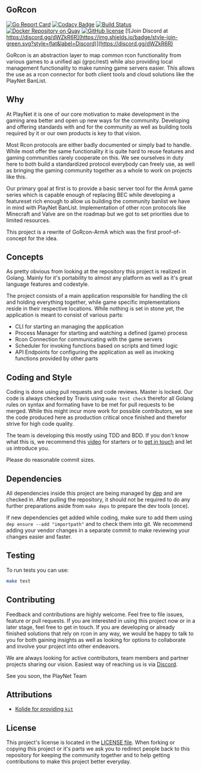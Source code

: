 ## GoRcon
[![Go Report Card](https://goreportcard.com/badge/github.com/playnet-public/gorcon)](https://goreportcard.com/report/github.com/playnet-public/gorcon)
[![Codacy Badge](https://api.codacy.com/project/badge/Grade/513590eff4e54095a25b66bf65bd1323)](https://www.codacy.com/app/playnet/gorcon?utm_source=github.com&amp;utm_medium=referral&amp;utm_content=playnet-public/gorcon&amp;utm_campaign=Badge_Grade)
[![Build Status](https://travis-ci.org/playnet-public/gorcon.svg?branch=master)](https://travis-ci.org/playnet-public/gorcon)
[![Docker Repository on Quay](https://quay.io/repository/playnet/gorcon/status "Docker Repository on Quay")](https://quay.io/repository/playnet/gorcon)
[![GitHub license](https://img.shields.io/badge/license-AGPL-blue.svg)](https://raw.githubusercontent.com/playnet-public/gorcon/master/LICENSE)
[![Join Discord at https://discord.gg/dWZkR6R](https://img.shields.io/badge/style-join-green.svg?style=flat&label=Discord)](https://discord.gg/dWZkR6R)

GoRcon is an abstraction layer to map common rcon functionality from various games to a unified api (grpc/rest) while also providing local management functionality to make running game servers easier.
This allows the use as a rcon connector for both client tools and cloud solutions like the PlayNet BanList.

## Why

At PlayNet it is one of our core motivation to make development in the gaming area better and open up new ways for the community.
Developing and offering standards with and for the community as well as building tools required by it or our own products is key to that vision.

Most Rcon protocols are either badly documented or simply bad to handle. While most offer the same functionality it is quite hard to reuse features and gaming communities rarely cooperate on this.
We see ourselves in duty here to both build a standardized protocol everybody can freely use, as well as bringing the gaming community together as a whole to work on projects like this.

Our primary goal at first is to provide a basic server tool for the ArmA game series which is capable enough of replacing BEC while developing a featureset rich enough to allow us building the community banlist we have in mind with PlayNet BanList.
Implementation of other rcon protocols like Minecraft and Valve are on the roadmap but we got to set priorities due to limited resources.

This project is a rewrite of GoRcon-ArmA which was the first proof-of-concept for the idea.

## Concepts

As pretty obvious from looking at the repository this project is realized in Golang. Mainly for it's portability to almost any platform as well as it's great language features and codestyle.

The project consists of a main application responsible for handling the cli and holding everything together, while game specific implementations reside in their respective locations.
While nothing is set in stone yet, the application is meant to consist of various parts:
* CLI for starting an managing the application
* Process Manager for starting and watching a defined (game) process
* Rcon Connection for communicating with the game servers
* Scheduler for invoking functions based on scripts and timed logic
* API Endpoints for configuring the application as well as invoking functions provided by other parts

## Coding and Style

Coding is done using pull requests and code reviews. Master is locked.
Our code is always checked by Travis using `make test check` therefor all Golang rules on syntax and formating have to be met for pull requests to be merged.
While this might incur more work for possible contributors, we see the code produced here as production critical once finished and therefor strive for high code quality.

The team is developing this mostly using TDD and BDD. If you don't know what this is, we recommend this [video](https://www.youtube.com/watch?v=uFXfTXSSt4I) for starters or to [get in touch](https://discord.gg/dWZkR6R) and let us introduce you.

Please do reasonable commit sizes.

## Dependencies
All dependencies inside this project are being managed by [dep](https://github.com/golang/dep) and are checked in.
After pulling the repository, it should not be required to do any further preparations aside from `make deps` to prepare the dev tools (once).

If new dependencies get added while coding, make sure to add them using `dep ensure --add "importpath"` and to check them into git.
We recommend adding your vendor changes in a separate commit to make reviewing your changes easier and faster.

## Testing
To run tests you can use:
```bash
make test
```

## Contributing

Feedback and contributions are highly welcome. Feel free to file issues, feature or pull requests.
If you are interested in using this project now or in a later stage, feel free to get in touch.
If you are developing or already finished solutions that rely on rcon in any way, we would be happy to talk to you for both gaining insights as well as looking for options to collaborate and involve your project into other endeavors.

We are always looking for active contributors, team members and partner projects sharing our vision.
Easiest way of reaching us is via [Discord](https://discord.gg/dWZkR6R).

See you soon,
the PlayNet Team

## Attributions

* [Kolide for providing `kit`](https://github.com/kolide/kit)

## License

This project's license is located in the [LICENSE file](LICENSE).
When forking or copying this project or it's parts we ask you to redirect people back to this repository for keeping the community together and to help getting contributions to make this project better everyday.